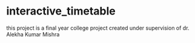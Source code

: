 # interactive_timetable
this project is a final year college project created under supervision of dr. Alekha Kumar Mishra
